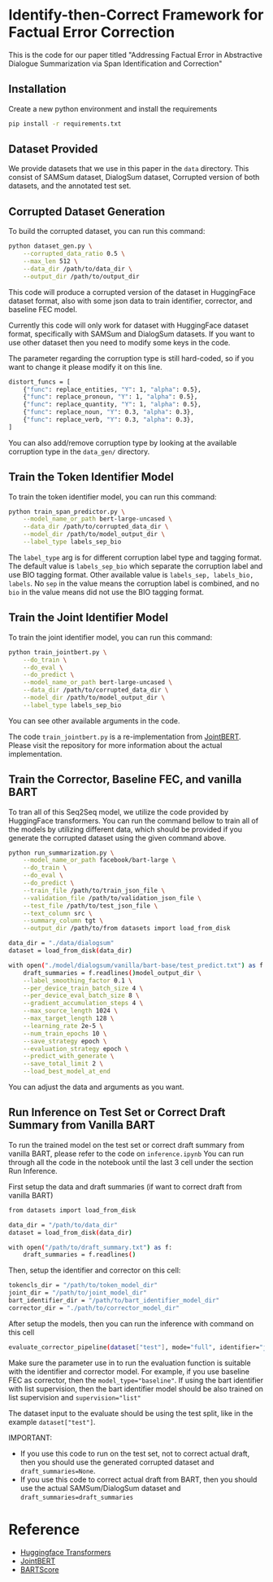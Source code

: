 # Identify-then-Correct Framework for Factual Error Correction

This is the code for our paper titled "Addressing Factual Error in Abstractive Dialogue Summarization via Span Identification and Correction"

## Installation

Create a new python environment and install the requirements

```sh
pip install -r requirements.txt
```

## Dataset Provided

We provide datasets that we use in this paper in the `data` directory. This consist of SAMSum dataset, DialogSum dataset, Corrupted version of both datasets, and the annotated test set.

## Corrupted Dataset Generation

To build the corrupted dataset, you can run this command:

```sh
python dataset_gen.py \
    --corrupted_data_ratio 0.5 \
    --max_len 512 \
    --data_dir /path/to/data_dir \
    --output_dir /path/to/output_dir
```

This code will produce a corrupted version of the dataset in HuggingFace dataset format, also with some json data to train identifier, corrector, and baseline FEC model.

Currently this code will only work for dataset with HuggingFace dataset format, specifically with SAMSum and DialogSum datasets. If you want to use other dataset then you need to modify some keys in the code.

The parameter regarding the corruption type is still hard-coded, so if you want to change it please modify it on this line.

```sh
distort_funcs = [
    {"func": replace_entities, "Y": 1, "alpha": 0.5},
    {"func": replace_pronoun, "Y": 1, "alpha": 0.5},
    {"func": replace_quantity, "Y": 1, "alpha": 0.5},
    {"func": replace_noun, "Y": 0.3, "alpha": 0.3},
    {"func": replace_verb, "Y": 0.3, "alpha": 0.3},
]
```

You can also add/remove corruption type by looking at the available corruption type in the `data_gen/` directory.

## Train the Token Identifier Model

To train the token identifier model, you can run this command:

```sh
python train_span_predictor.py \
    --model_name_or_path bert-large-uncased \
    --data_dir /path/to/corrupted_data_dir \
    --model_dir /path/to/model_output_dir \
    --label_type labels_sep_bio
```

The `label_type` arg is for different corruption label type and tagging format. The default value is `labels_sep_bio` which separate the corruption label and use BIO tagging format. Other available value is `labels_sep, labels_bio, labels`. No `sep` in the value means the corruption label is combined, and no `bio` in the value means did not use the BIO tagging format.

## Train the Joint Identifier Model

To train the joint identifier model, you can run this command:

```sh
python train_jointbert.py \
    --do_train \
    --do_eval \
    --do_predict \
    --model_name_or_path bert-large-uncased \
    --data_dir /path/to/corrupted_data_dir \
    --model_dir /path/to/model_output_dir \
    --label_type labels_sep_bio
```

You can see other available arguments in the code.

The code `train_jointbert.py` is a re-implementation from [JointBERT](https://github.com/monologg/JointBERT). Please visit the repository for more information about the actual implementation.

## Train the Corrector, Baseline FEC, and vanilla BART

To tran all of this Seq2Seq model, we utilize the code provided by HuggingFace transformers. You can run the command bellow to train all of the models by utilizing different data, which should be provided if you generate the corrupted dataset using the given command above.

```sh
python run_summarization.py \
    --model_name_or_path facebook/bart-large \
    --do_train \
    --do_eval \
    --do_predict \
    --train_file /path/to/train_json_file \
    --validation_file /path/to/validation_json_file \
    --test_file /path/to/test_json_file \
    --text_column src \
    --summary_column tgt \
    --output_dir /path/to/from datasets import load_from_disk

data_dir = "./data/dialogsum"
dataset = load_from_disk(data_dir)

with open("./model/dialogsum/vanilla/bart-base/test_predict.txt") as f:
    draft_summaries = f.readlines()model_output_dir \
    --label_smoothing_factor 0.1 \
    --per_device_train_batch_size 4 \
    --per_device_eval_batch_size 8 \
    --gradient_accumulation_steps 4 \
    --max_source_length 1024 \
    --max_target_length 128 \
    --learning_rate 2e-5 \
    --num_train_epochs 10 \
    --save_strategy epoch \
    --evaluation_strategy epoch \
    --predict_with_generate \
    --save_total_limit 2 \
    --load_best_model_at_end
```

You can adjust the data and arguments as you want.

## Run Inference on Test Set or Correct Draft Summary from Vanilla BART

To run the trained model on the test set or correct draft summary from vanilla BART, please refer to the code on `inference.ipynb` You can run through all the code in the notebook until the last 3 cell under the section Run Inference.

First setup the data and draft summaries (if want to correct draft from vanilla BART)

```sh
from datasets import load_from_disk

data_dir = "/path/to/data_dir"
dataset = load_from_disk(data_dir)

with open("/path/to/draft_summary.txt") as f:
    draft_summaries = f.readlines()
```

Then, setup the identifier and corrector on this cell:

```sh
tokencls_dir = "/path/to/token_model_dir"
joint_dir = "/path/to/joint_model_dir"
bart_identifier_dir = "/path/to/bart_identifier_model_dir"
corrector_dir = "./path/to/corrector_model_dir"
```

After setup the models, then you can run the inference with command on this cell

```sh
evaluate_corrector_pipeline(dataset["test"], mode="full", identifier="joint", supervision="tag", model_type="baseline", iterative=False, max_iter=5, prompt=None, draft_summaries=None)
```

Make sure the parameter use in to run the evaluation function is suitable with the identifier and corrector model. For example, if you use baseline FEC as corrector, then the `model_type="baseline"`. If using the bart identifier with list supervision, then the bart identifier model should be also trained on list supervision and `supervision="list"`

The dataset input to the evaluate should be using the test split, like in the example `dataset["test"]`.

IMPORTANT: 
- If you use this code to run on the test set, not to correct actual draft, then you should use the generated corrupted dataset and `draft_summaries=None`.
- If you use this code to correct actual draft from BART, then you should use the actual SAMSum/DialogSum dataset and `draft_summaries=draft_summaries`

# Reference

- [Huggingface Transformers](https://github.com/huggingface/transformers)
- [JointBERT](https://github.com/monologg/JointBERT)
- [BARTScore](https://github.com/neulab/BARTScore)
